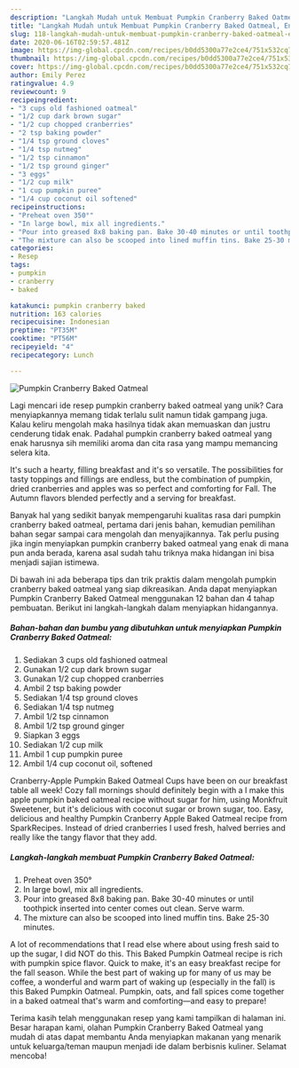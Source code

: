 ```yaml
---
description: "Langkah Mudah untuk Membuat Pumpkin Cranberry Baked Oatmeal, Enak Banget"
title: "Langkah Mudah untuk Membuat Pumpkin Cranberry Baked Oatmeal, Enak Banget"
slug: 118-langkah-mudah-untuk-membuat-pumpkin-cranberry-baked-oatmeal-enak-banget
date: 2020-06-16T02:59:57.481Z
image: https://img-global.cpcdn.com/recipes/b0dd5300a77e2ce4/751x532cq70/pumpkin-cranberry-baked-oatmeal-recipe-main-photo.jpg
thumbnail: https://img-global.cpcdn.com/recipes/b0dd5300a77e2ce4/751x532cq70/pumpkin-cranberry-baked-oatmeal-recipe-main-photo.jpg
cover: https://img-global.cpcdn.com/recipes/b0dd5300a77e2ce4/751x532cq70/pumpkin-cranberry-baked-oatmeal-recipe-main-photo.jpg
author: Emily Perez
ratingvalue: 4.9
reviewcount: 9
recipeingredient:
- "3 cups old fashioned oatmeal"
- "1/2 cup dark brown sugar"
- "1/2 cup chopped cranberries"
- "2 tsp baking powder"
- "1/4 tsp ground cloves"
- "1/4 tsp nutmeg"
- "1/2 tsp cinnamon"
- "1/2 tsp ground ginger"
- "3 eggs"
- "1/2 cup milk"
- "1 cup pumpkin puree"
- "1/4 cup coconut oil softened"
recipeinstructions:
- "Preheat oven 350°"
- "In large bowl, mix all ingredients."
- "Pour into greased 8x8 baking pan. Bake 30-40 minutes or until toothpick inserted into center comes out clean. Serve warm."
- "The mixture can also be scooped into lined muffin tins. Bake 25-30 minutes."
categories:
- Resep
tags:
- pumpkin
- cranberry
- baked

katakunci: pumpkin cranberry baked 
nutrition: 163 calories
recipecuisine: Indonesian
preptime: "PT35M"
cooktime: "PT56M"
recipeyield: "4"
recipecategory: Lunch

---
```



![Pumpkin Cranberry Baked Oatmeal](https://img-global.cpcdn.com/recipes/b0dd5300a77e2ce4/751x532cq70/pumpkin-cranberry-baked-oatmeal-recipe-main-photo.jpg)

Lagi mencari ide resep pumpkin cranberry baked oatmeal yang unik? Cara menyiapkannya memang tidak terlalu sulit namun tidak gampang juga. Kalau keliru mengolah maka hasilnya tidak akan memuaskan dan justru cenderung tidak enak. Padahal pumpkin cranberry baked oatmeal yang enak harusnya sih memiliki aroma dan cita rasa yang mampu memancing selera kita.

It&#39;s such a hearty, filling breakfast and it&#39;s so versatile. The possibilities for tasty toppings and fillings are endless, but the combination of pumpkin, dried cranberries and apples was so perfect and comforting for Fall. The Autumn flavors blended perfectly and a serving for breakfast.

Banyak hal yang sedikit banyak mempengaruhi kualitas rasa dari pumpkin cranberry baked oatmeal, pertama dari jenis bahan, kemudian pemilihan bahan segar sampai cara mengolah dan menyajikannya. Tak perlu pusing jika ingin menyiapkan pumpkin cranberry baked oatmeal yang enak di mana pun anda berada, karena asal sudah tahu triknya maka hidangan ini bisa menjadi sajian istimewa.


Di bawah ini ada beberapa tips dan trik praktis dalam mengolah pumpkin cranberry baked oatmeal yang siap dikreasikan. Anda dapat menyiapkan Pumpkin Cranberry Baked Oatmeal menggunakan 12 bahan dan 4 tahap pembuatan. Berikut ini langkah-langkah dalam menyiapkan hidangannya.

<!--inarticleads1-->

##### Bahan-bahan dan bumbu yang dibutuhkan untuk menyiapkan Pumpkin Cranberry Baked Oatmeal:

1. Sediakan 3 cups old fashioned oatmeal
1. Gunakan 1/2 cup dark brown sugar
1. Gunakan 1/2 cup chopped cranberries
1. Ambil 2 tsp baking powder
1. Sediakan 1/4 tsp ground cloves
1. Sediakan 1/4 tsp nutmeg
1. Ambil 1/2 tsp cinnamon
1. Ambil 1/2 tsp ground ginger
1. Siapkan 3 eggs
1. Sediakan 1/2 cup milk
1. Ambil 1 cup pumpkin puree
1. Ambil 1/4 cup coconut oil, softened


Cranberry-Apple Pumpkin Baked Oatmeal Cups have been on our breakfast table all week! Cozy fall mornings should definitely begin with a I make this apple pumpkin baked oatmeal recipe without sugar for him, using Monkfruit Sweetener, but it&#39;s delicious with coconut sugar or brown sugar, too. Easy, delicious and healthy Pumpkin Cranberry Apple Baked Oatmeal recipe from SparkRecipes. Instead of dried cranberries I used fresh, halved berries and really like the tangy flavor that they add. 

<!--inarticleads2-->

##### Langkah-langkah membuat Pumpkin Cranberry Baked Oatmeal:

1. Preheat oven 350°
1. In large bowl, mix all ingredients.
1. Pour into greased 8x8 baking pan. Bake 30-40 minutes or until toothpick inserted into center comes out clean. Serve warm.
1. The mixture can also be scooped into lined muffin tins. Bake 25-30 minutes.


A lot of recommendations that I read else where about using fresh said to up the sugar, I did NOT do this. This Baked Pumpkin Oatmeal recipe is rich with pumpkin spice flavor. Quick to make, it&#39;s an easy breakfast recipe for the fall season. While the best part of waking up for many of us may be coffee, a wonderful and warm part of waking up (especially in the fall) is this Baked Pumpkin Oatmeal. Pumpkin, oats, and fall spices come together in a baked oatmeal that&#39;s warm and comforting—and easy to prepare! 

Terima kasih telah menggunakan resep yang kami tampilkan di halaman ini. Besar harapan kami, olahan Pumpkin Cranberry Baked Oatmeal yang mudah di atas dapat membantu Anda menyiapkan makanan yang menarik untuk keluarga/teman maupun menjadi ide dalam berbisnis kuliner. Selamat mencoba!
